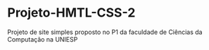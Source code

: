 # Projeto-HMTL-CSS-2
Projeto de site simples proposto no P1 da faculdade de Ciências da Computação na UNIESP
